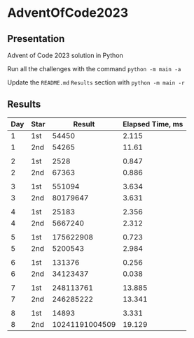 # AdventOfCode2023

## Presentation

Advent of Code 2023 solution in Python

Run all the challenges with the command `python -m main -a`

Update the `README.md` `Results` section with `python -m main -r`

## Results
|   Day | Star   |         Result |   Elapsed Time, ms |
|-------|--------|----------------|--------------------|
|     1 | 1st    |          54450 |              2.115 |
|     1 | 2nd    |          54265 |             11.61  |
|       |        |                |                    |
|     2 | 1st    |           2528 |              0.847 |
|     2 | 2nd    |          67363 |              0.886 |
|       |        |                |                    |
|     3 | 1st    |         551094 |              3.634 |
|     3 | 2nd    |       80179647 |              3.631 |
|       |        |                |                    |
|     4 | 1st    |          25183 |              2.356 |
|     4 | 2nd    |        5667240 |              2.312 |
|       |        |                |                    |
|     5 | 1st    |      175622908 |              0.723 |
|     5 | 2nd    |        5200543 |              2.984 |
|       |        |                |                    |
|     6 | 1st    |         131376 |              0.256 |
|     6 | 2nd    |       34123437 |              0.038 |
|       |        |                |                    |
|     7 | 1st    |      248113761 |             13.885 |
|     7 | 2nd    |      246285222 |             13.341 |
|       |        |                |                    |
|     8 | 1st    |          14893 |              3.331 |
|     8 | 2nd    | 10241191004509 |             19.129 |
